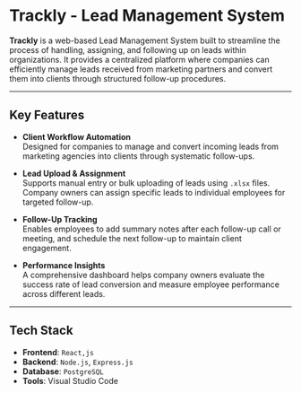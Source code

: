 # Trackly - Lead Management System

**Trackly** is a web-based Lead Management System built to streamline the process of handling, assigning, and following up on leads within organizations. It provides a centralized platform where companies can efficiently manage leads received from marketing partners and convert them into clients through structured follow-up procedures.

---

## Key Features

- **Client Workflow Automation**  
  Designed for companies to manage and convert incoming leads from marketing agencies into clients through systematic follow-ups.

- **Lead Upload & Assignment**  
  Supports manual entry or bulk uploading of leads using `.xlsx` files. Company owners can assign specific leads to individual employees for targeted follow-up.

- **Follow-Up Tracking**  
  Enables employees to add summary notes after each follow-up call or meeting, and schedule the next follow-up to maintain client engagement.

- **Performance Insights**  
  A comprehensive dashboard helps company owners evaluate the success rate of lead conversion and measure employee performance across different leads.

---

## Tech Stack

- **Frontend**: `React,js`  
- **Backend**: `Node.js`, `Express.js`  
- **Database**: `PostgreSQL`  
- **Tools**: Visual Studio Code

